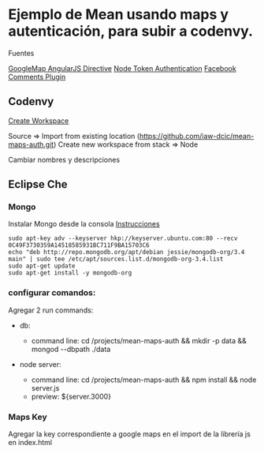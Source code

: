 # Ejemplo de Mean usando maps y autenticación, para subir a codenvy.

Fuentes

[GoogleMap AngularJS Directive](https://github.com/allenhwkim/angularjs-google-maps)
[Node Token Authentication](https://github.com/scotch-io/node-token-authentication)
[Facebook Comments Plugin](https://developers.facebook.com/docs/plugins/comments/)


## Codenvy

[Create Workspace](https://codenvy.io/dashboard/#/create-project)

Source => Import from existing location (https://github.com/iaw-dcic/mean-maps-auth.git)
Create new workspace from stack => Node

Cambiar nombres y descripciones 

## Eclipse Che

### Mongo

Instalar Mongo desde la consola [Instrucciones](https://docs.mongodb.com/manual/tutorial/install-mongodb-on-debian/#install-mongodb-community-edition)

```
sudo apt-key adv --keyserver hkp://keyserver.ubuntu.com:80 --recv 0C49F3730359A14518585931BC711F9BA15703C6
echo "deb http://repo.mongodb.org/apt/debian jessie/mongodb-org/3.4 main" | sudo tee /etc/apt/sources.list.d/mongodb-org-3.4.list
sudo apt-get update
sudo apt-get install -y mongodb-org
```


### configurar comandos:

Agregar 2 run commands:

- db: 
  - command line: cd /projects/mean-maps-auth && mkdir -p data && mongod --dbpath ./data

- node server:
  - command line: cd /projects/mean-maps-auth && npm install && node server.js
  - preview: ${server.3000}

### Maps Key

Agregar la key correspondiente a google maps en el import de la librería js en index.html

<script src="http://maps.google.com/maps/api/js?key=<key>"></script>

